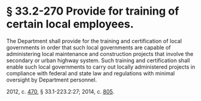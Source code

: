 # § 33.2-270 Provide for training of certain local employees.

<p>The Department shall provide for the training and certification of local governments in order that such local governments are capable of administering local maintenance and construction projects that involve the secondary or urban highway system. Such training and certification shall enable such local governments to carry out locally administered projects in compliance with federal and state law and regulations with minimal oversight by Department personnel.</p><p>2012, c. <a href='http://lis.virginia.gov/cgi-bin/legp604.exe?121+ful+CHAP0470'>470</a>, § 33.1-223.2:27; 2014, c. <a href='http://lis.virginia.gov/cgi-bin/legp604.exe?141+ful+CHAP0805'>805</a>.</p>